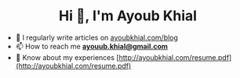 <h1 align="center">Hi 👋, I'm Ayoub Khial</h1>

- 📝 I regularly write articles on [ayoubkhial.com/blog](ayoubkhial.com/blog)
- 📫 How to reach me **ayouub.khial@gmail.com**
- 📄 Know about my experiences [http://ayoubkhial.com/resume.pdf](http://ayoubkhial.com/resume.pdf)

